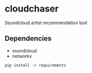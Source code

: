 cloudchaser
===========

Soundcloud artist recommendation tool

Dependencies
------------

- soundcloud
- networkx

```
pip install -r requirements
```

